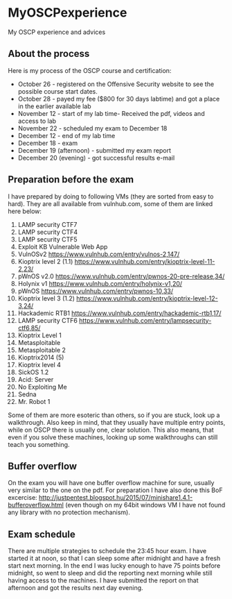 # MyOSCPexperience
My OSCP experience and advices

## About the process

Here is my process of the OSCP course and certification:

* October 26 - registered on the Offensive Security website to see the possible course start dates.
* October 28 - payed my fee ($800 for 30 days labtime) and got a place in the earlier available lab
* November 12 - start of my lab time- Received the pdf, videos and access to lab
* November 22 - scheduled my exam to December 18
* December 12 - end of my lab time
* December 18 - exam
* December 19 (afternoon) - submitted my exam report
* December 20 (evening) - got successful results e-mail

## Preparation before the exam

I have prepared by doing to following VMs (they are sorted from easy to hard). They are all available from vulnhub.com, some of them are linked here below:

1. LAMP security CTF7
2. LAMP security CTF4
3. LAMP security CTF5
4. Exploit KB Vulnerable Web App
5. VulnOSv2 https://www.vulnhub.com/entry/vulnos-2,147/
6. Kioptrix level 2 (1.1) https://www.vulnhub.com/entry/kioptrix-level-11-2,23/
7. pWnOS v2.0 https://www.vulnhub.com/entry/pwnos-20-pre-release,34/
8. Holynix v1 https://www.vulnhub.com/entry/holynix-v1,20/
9. pWnOS https://www.vulnhub.com/entry/pwnos-10,33/
10. Kioptrix level 3 (1.2)  https://www.vulnhub.com/entry/kioptrix-level-12-3,24/
11. Hackademic RTB1 https://www.vulnhub.com/entry/hackademic-rtb1,17/
12. LAMP security CTF6 https://www.vulnhub.com/entry/lampsecurity-ctf6,85/
13. Kioptrix Level 1
14. Metasploitable
15. Metasploitable 2
16. Kioptrix2014 (5)
17. Kioptrix level 4
18. SickOS 1.2
19. Acid: Server
20. No Exploiting Me
21. Sedna
22. Mr. Robot 1

Some of them are more esoteric than others, so if you are stuck, look up a walkthrough. Also keep in mind, that they usually have multiple entry points, while on OSCP there is usually one, clear solution. This also means, that even if you solve these machines, looking up some walkthroughs can still teach you something.

## Buffer overflow

On the exam you will have one buffer overflow machine for sure, usually very similar to the one on the pdf. For preparation I have also done this BoF excercise: http://justpentest.blogspot.hu/2015/07/minishare1.4.1-bufferoverflow.html (even though on my 64bit windows VM I have not found any library with no protection mechanism).

## Exam schedule

There are multiple strategies to schedule the 23:45 hour exam. I have started it at noon, so that I can sleep some after midnight and have a fresh start next morning. In the end I was lucky enough to have 75 points before midnight, so went to sleep and did the reporting next morning while still having access to the machines. I have submitted the report on that afternoon and got the results next day evening.
